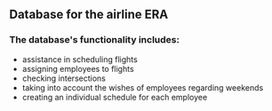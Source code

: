 ## Database for the airline ERA
### The database's functionality includes:
- assistance in scheduling flights
- assigning employees to flights
- checking intersections
- taking into account the wishes of employees regarding weekends
- creating an individual schedule for each employee
